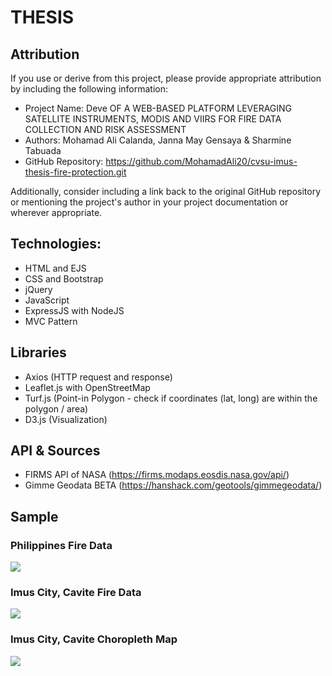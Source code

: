 # THESIS
## Attribution

If you use or derive from this project, please provide appropriate attribution by including the following information:

- Project Name: Deve OF A WEB-BASED PLATFORM LEVERAGING SATELLITE INSTRUMENTS, MODIS AND VIIRS FOR FIRE DATA COLLECTION AND RISK ASSESSMENT
- Authors: Mohamad Ali Calanda, Janna May Gensaya & Sharmine Tabuada
- GitHub Repository: https://github.com/MohamadAli20/cvsu-imus-thesis-fire-protection.git

Additionally, consider including a link back to the original GitHub repository or mentioning the project's author in your project documentation or wherever appropriate.

## Technologies:
- HTML and EJS
- CSS and Bootstrap
- jQuery
- JavaScript
- ExpressJS with NodeJS
- MVC Pattern

## Libraries
- Axios (HTTP request and response)
- Leaflet.js with OpenStreetMap
- Turf.js (Point-in Polygon - check if coordinates (lat, long) are within the polygon / area)
- D3.js (Visualization)

## API & Sources
- FIRMS API of NASA (https://firms.modaps.eosdis.nasa.gov/api/)
- Gimme Geodata BETA (https://hanshack.com/geotools/gimmegeodata/)

## Sample
### Philippines Fire Data
<img src="https://drive.google.com/uc?id=1zF3o89zmUzcjVna03XSNe30vX86lMiTo">

### Imus City, Cavite Fire Data
<img src="https://drive.google.com/uc?id=1Im1_FCIvXFovm1P4zBFyusU65GBtFGdu">

### Imus City, Cavite Choropleth Map
<img src="https://drive.google.com/uc?id=1_hsBGA_TIK07UyrHuVYqpiX6R5nHnD9d">
